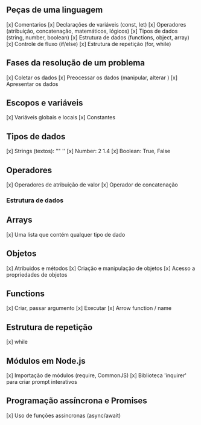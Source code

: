 ## Peças de uma linguagem 

[x] Comentarios
[x] Declarações de variáveis (const, let)
[x] Operadores (atribuição, concatenação, matemáticos, lógicos)
[x] Tipos de dados (string, number, boolean)
[x] Estrutura de dados (functions, object, array)
[x] Controle de fluxo (if/else)
[x] Estrutura de repetição (for, while)

## Fases da resolução de um problema

[x] Coletar os dados
[x] Preocessar os dados (manipular, alterar )
[x] Apresentar os dados

## Escopos e variáveis 

[x] Variáveis globais e locais
[x] Constantes

## Tipos de dados

[x] Strings (textos): "" '' 
[x] Number: 2 1.4
[x] Boolean: True, False

## Operadores
[x] Operadores de atribuição de valor
[x] Operador de concatenação

### Estrutura de dados



## Arrays

[x] Uma lista que contém qualquer tipo de dado 

## Objetos

[x] Atribuidos e métodos
[x] Criação e manipulação de objetos
[x] Acesso a propriedades de objetos

## Functions

[x] Criar, passar argumento
[x] Executar
[x] Arrow function / name 

## Estrutura de repetição 

[x] while

## Módulos em Node.js

[x] Importação de módulos (require, CommonJS)
[x] Biblioteca 'inquirer' para criar prompt interativos 

## Programação assíncrona e Promises

[x] Uso de funções assíncronas (async/await)